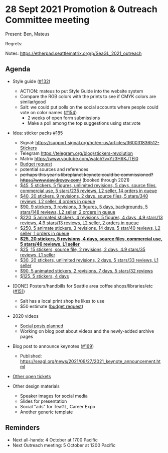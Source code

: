 # 28 Sept 2021 Promotion & Outreach Committee meeting 

Present: Ben, Mateus

Regrets: 

Notes: https://etherpad.seattlematrix.org/p/SeaGL_2021_outreach 

## Agenda 

* Style guide ([#132](https://github.com/SeaGL/organization/issues/132)) 
    * ACTION: mateus to put Style Guide into the website system
    * Compare the RGB colors with the prints to see if CMYK colors are similar/good
    * Salt: we could put polls on the social accounts where people could vote on color names ([#154](https://github.com/SeaGL/organization/issues/154))
        * 2 weeks of open form submissions
        * Make a poll among the top suggestions using star.vote

* Idea: sticker packs [#185](https://github.com/SeaGL/organization/issues/185)
    * Signal: https://support.signal.org/hc/en-us/articles/360031836512-Stickers 
    * Telegram https://telegram.org/blog/stickers-revolution
    * Matrix https://www.youtube.com/watch?v=Yz3H6KJTEI0
    * [Budget request](https://github.com/SeaGL/organization/issues/170)
    - potential sources and references
    - ~~perhaps this year's libreplanet keynote could be commissioned? https://www.davidrevoy.com/~~ (booked through 2021)
    - [$45, 5 stickers, 5 figures, unlimited revisions, 5 days, source files, commercial use, 5 stars/235 reviews, L2 seller, 14 orders in queue](https://www.fiverr.com/alexlexi/create-high-quality-vector-sticker-pack-for-you)
    - [$40, 20 stickers, 9 revisions, 2 days, source files, 5 stars/340 reviews, L2 seller, 4 orders in queue](https://www.fiverr.com/myselfrobiul/create-telegram-stickers-pack-for-your-crypto-project)
    - [$90, 9 stickers, 3 revisions, 3 figures, 5 days, backgrounds, 5 stars/148 reviews, L2 seller, 2 orders in queue](https://www.fiverr.com/bondursofia/do-unique-telegram-stickers)
    - [$220, 5 animated stickers, 4 revisions, 5 figures, 4 days, 4.9 stars/13 reviews, 4.9 stars/13 reviews, L2 seller, 2 orders in queue](https://www.fiverr.com/sweeetbee/design-and-animate-high-quality-telegram-emoji-sticker-pack-for-crypto-project)
    - [$250, 5 animate stickers, 3 revisions, 14 days, 5 star/40 reviews, L2 seller, 1 orders in queue](https://www.fiverr.com/lifesigner/make-an-animated-telegram-sticker)
    - **[$25, 20 stickers, 5 revisions, 4 days, source files, commercial use, 5 stars/46 reviews, L1 seller](https://www.fiverr.com/capsium/make-stickers-for-you)**
    - [$25, 15 stickers, source file, 2 revisions, 2 days, 4.9 stars/35 reviews, L1 seller](https://www.fiverr.com/engchamara/create-telegram-stickers-for-your-crypto-project-chat-group)
    - [$30, 20 stickers, unlimited revisions, 2 days, 5 stars/33 reviews, L1 seller](https://www.fiverr.com/telegrampaw/do-telegram-chat-stikers)
    - [$90, 5 animated stickers, 2 revisions, 7 days, 5 stars/32 reviews](https://www.fiverr.com/believer435/create-animation-stickers-by-your-picture-or-gif)
    - [$125, 5 stickers, 4 days](https://l-james.com/shop/telegram-sticker-commission/)

    
* [DONE] Posters/handbills for Seattle area coffee shops/libraries/etc ([#151](https://github.com/SeaGL/organization/issues/151))
    - Salt has a local print shop he likes to use
    - $50 estimate ([budget request](https://github.com/SeaGL/organization/issues/171))

* 2020 videos
    * [Social posts planned](https://docs.google.com/spreadsheets/d/1FIVw3tvmRjVTVYzCzHafkqaz_qtl9oR9Y2YK5dsO9DM/edit?usp=sharing)
    * Working on blog post about videos and the newly-added archive pages

* Blog post to announce keynotes ([#169](https://github.com/SeaGL/organization/issues/169))
    * Published: https://seagl.org/news/2021/09/27/2021_keynote_announcement.html

* [Other open tickets](https://github.com/SeaGL/organization/issues?q=is%3Aissue+is%3Aopen+label%3AOutreach) 

* Other design materials
    * Speaker images for social media
    * Slides for presentation
    * Social "ads" for TeaGL, Career Expo
    * Another generic template

## Reminders 

* Next all-hands: 4 October at 1700 Pacific 
* Next Outreach meeting: 5 October at 1200 Pacific





















